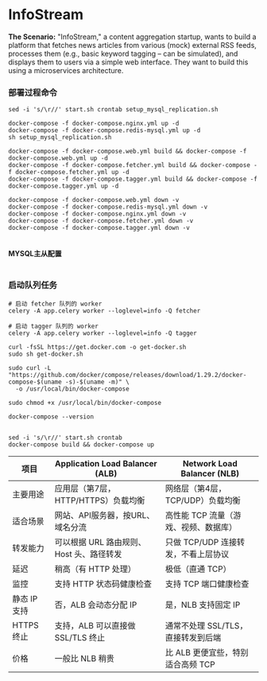 # InfoStream

**The Scenario:** "InfoStream," a content aggregation startup, wants to build a platform that fetches news articles from various (mock) external RSS feeds, processes them (e.g., basic keyword tagging – can be simulated), and displays them to users via a simple web interface. They want to build this using a microservices architecture.



### 部署过程命令

```shell
sed -i 's/\r//' start.sh crontab setup_mysql_replication.sh

docker-compose -f docker-compose.nginx.yml up -d
docker-compose -f docker-compose.redis-mysql.yml up -d
sh setup_mysql_replication.sh

docker-compose -f docker-compose.web.yml build && docker-compose -f docker-compose.web.yml up -d
docker-compose -f docker-compose.fetcher.yml build && docker-compose -f docker-compose.fetcher.yml up -d
docker-compose -f docker-compose.tagger.yml build && docker-compose -f docker-compose.tagger.yml up -d

docker-compose -f docker-compose.web.yml down -v
docker-compose -f docker-compose.redis-mysql.yml down -v
docker-compose -f docker-compose.nginx.yml down -v
docker-compose -f docker-compose.fetcher.yml down -v
docker-compose -f docker-compose.tagger.yml down -v


```



#### MYSQL主从配置

```
```





### 启动队列任务

```shell
# 启动 fetcher 队列的 worker
celery -A app.celery worker --loglevel=info -Q fetcher

# 启动 tagger 队列的 worker
celery -A app.celery worker --loglevel=info -Q tagger

curl -fsSL https://get.docker.com -o get-docker.sh
sudo sh get-docker.sh

sudo curl -L "https://github.com/docker/compose/releases/download/1.29.2/docker-compose-$(uname -s)-$(uname -m)" \
  -o /usr/local/bin/docker-compose

sudo chmod +x /usr/local/bin/docker-compose

docker-compose --version


sed -i 's/\r//' start.sh crontab
docker-compose build && docker-compose up
```




| 项目         | Application Load Balancer (ALB)          | Network Load Balancer (NLB)           |
| ------------ | ---------------------------------------- | ------------------------------------- |
| 主要用途     | 应用层（第7层，HTTP/HTTPS）负载均衡      | 网络层（第4层，TCP/UDP）负载均衡      |
| 适合场景     | 网站、API服务器，按URL、域名分流         | 高性能 TCP 流量（游戏、视频、数据库） |
| 转发能力     | 可以根据 URL 路由规则、Host 头、路径转发 | 只做 TCP/UDP 连接转发，不看上层协议   |
| 延迟         | 稍高（有 HTTP 处理）                     | 极低（直通 TCP）                      |
| 监控         | 支持 HTTP 状态码健康检查                 | 支持 TCP 端口健康检查                 |
| 静态 IP 支持 | 否，ALB 会动态分配 IP                    | 是，NLB 支持固定 IP                   |
| HTTPS 终止   | 支持，ALB 可以直接做 SSL/TLS 终止        | 通常不处理 SSL/TLS，直接转发到后端    |
| 价格         | 一般比 NLB 稍贵                          | 比 ALB 更便宜些，特别适合高频 TCP     |

